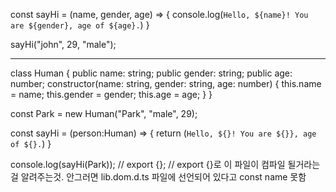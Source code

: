 const sayHi = (name, gender, age) => {
  console.log(`Hello, ${name}! You are ${gender}, age of ${age}.`)
}

sayHi("john", 29, "male");


----------------------------------------------------------

class Human {
  public name: string;
  public gender: string;
  public age: number;
  constructor(name: string, gender: string, age: number) {
    this.name = name; 
    this.gender = gender;
    this.age = age;
  }
}

const Park = new Human("Park", "male", 29);

const sayHi = (person:Human) => {
  return (`Hello, ${}! You are ${}}, age of ${}.`)
}

console.log(sayHi(Park));
// export {};
// export {}로 이 파일이 컴파일 될거라는 걸 알려주는것. 안그러면 lib.dom.d.ts 파일에 선언되어 있다고 const name 못함